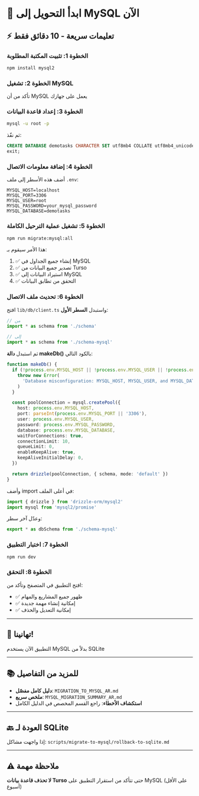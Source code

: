 # 🚀 ابدأ التحويل إلى MySQL الآن

## ⚡ تعليمات سريعة - 10 دقائق فقط

### الخطوة 1: تثبيت المكتبة المطلوبة
```bash
npm install mysql2
```

### الخطوة 2: تشغيل MySQL
تأكد من أن MySQL يعمل على جهازك

### الخطوة 3: إعداد قاعدة البيانات
```bash
mysql -u root -p
```
ثم نفّذ:
```sql
CREATE DATABASE demotasks CHARACTER SET utf8mb4 COLLATE utf8mb4_unicode_ci;
exit;
```

### الخطوة 4: إضافة معلومات الاتصال
أضف هذه الأسطر إلى ملف `.env`:
```env
MYSQL_HOST=localhost
MYSQL_PORT=3306
MYSQL_USER=root
MYSQL_PASSWORD=your_mysql_password
MYSQL_DATABASE=demotasks
```

### الخطوة 5: تشغيل عملية الترحيل الكاملة
```bash
npm run migrate:mysql:all
```

هذا الأمر سيقوم بـ:
1. ✅ إنشاء جميع الجداول في MySQL
2. ✅ تصدير جميع البيانات من Turso
3. ✅ استيراد البيانات إلى MySQL
4. ✅ التحقق من تطابق البيانات

### الخطوة 6: تحديث ملف الاتصال
افتح `lib/db/client.ts` واستبدل **السطر الأول**:
```typescript
// من
import * as schema from './schema'

// إلى
import * as schema from './schema-mysql'
```

ثم استبدل **دالة makeDb()** بالكود التالي:
```typescript
function makeDb() {
  if (!process.env.MYSQL_HOST || !process.env.MYSQL_USER || !process.env.MYSQL_DATABASE) {
    throw new Error(
      'Database misconfiguration: MYSQL_HOST, MYSQL_USER, and MYSQL_DATABASE must be set.'
    )
  }

  const poolConnection = mysql.createPool({
    host: process.env.MYSQL_HOST,
    port: parseInt(process.env.MYSQL_PORT || '3306'),
    user: process.env.MYSQL_USER,
    password: process.env.MYSQL_PASSWORD,
    database: process.env.MYSQL_DATABASE,
    waitForConnections: true,
    connectionLimit: 10,
    queueLimit: 0,
    enableKeepAlive: true,
    keepAliveInitialDelay: 0,
  })

  return drizzle(poolConnection, { schema, mode: 'default' })
}
```

وأضف import في أعلى الملف:
```typescript
import { drizzle } from 'drizzle-orm/mysql2'
import mysql from 'mysql2/promise'
```

وعدّل آخر سطر:
```typescript
export * as dbSchema from './schema-mysql'
```

### الخطوة 7: اختبار التطبيق
```bash
npm run dev
```

### الخطوة 8: التحقق
افتح التطبيق في المتصفح وتأكد من:
- ✅ ظهور جميع المشاريع والمهام
- ✅ إمكانية إنشاء مهمة جديدة
- ✅ إمكانية التعديل والحذف

---

## 🎉 تهانينا!
التطبيق الآن يستخدم MySQL بدلاً من SQLite

---

## 📚 للمزيد من التفاصيل
- **دليل كامل مفصّل**: `MIGRATION_TO_MYSQL_AR.md`
- **ملخص سريع**: `MYSQL_MIGRATION_SUMMARY_AR.md`
- **استكشاف الأخطاء**: راجع القسم المخصص في الدليل الكامل

---

## 🔙 العودة لـ SQLite
إذا واجهت مشاكل: `scripts/migrate-to-mysql/rollback-to-sqlite.md`

---

## ⚠️ ملاحظة مهمة
**لا تحذف قاعدة بيانات Turso** حتى تتأكد من استقرار التطبيق على MySQL (على الأقل أسبوع)
